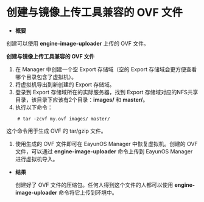 # 创建与镜像上传工具兼容的 OVF 文件

* **概要**

创建可以使用 **engine-image-uploader** 上传的 OVF 文件。

**创建与镜像上传工具兼容的 OVF 文件**

1. 在 Manager 中创建一个空 Export 存储域（空的 Export 存储域会更方便查看哪个目录包含了虚拟机）。
1. 将虚拟机导出到新创建的 Export 存储域。
1. 登录到 Export 存储域所在的实际服务器，找到 Export 存储域对应的NFS共享目录，该目录下应该有2个目录：**images/** 和 **master/**。
1. 执行以下命令：

```
    # tar -zcvf my.ovf images/ master/
```

  这个命令用于生成 OVF 的 tar/gzip 文件。

1. 使用生成的 OVF 文件即可在 EayunOS Manager 中恢复虚拟机。创建的 OVF 文件，可以通过 **engine-image-uploader** 命令上传到 EayunOS Manager 进行虚拟机导入。

* **结果**

  创建好了 OVF 文件的压缩包。任何人得到这个文件的人都可以使用 **engine-image-uploader** 命令将它上传到环境中。
